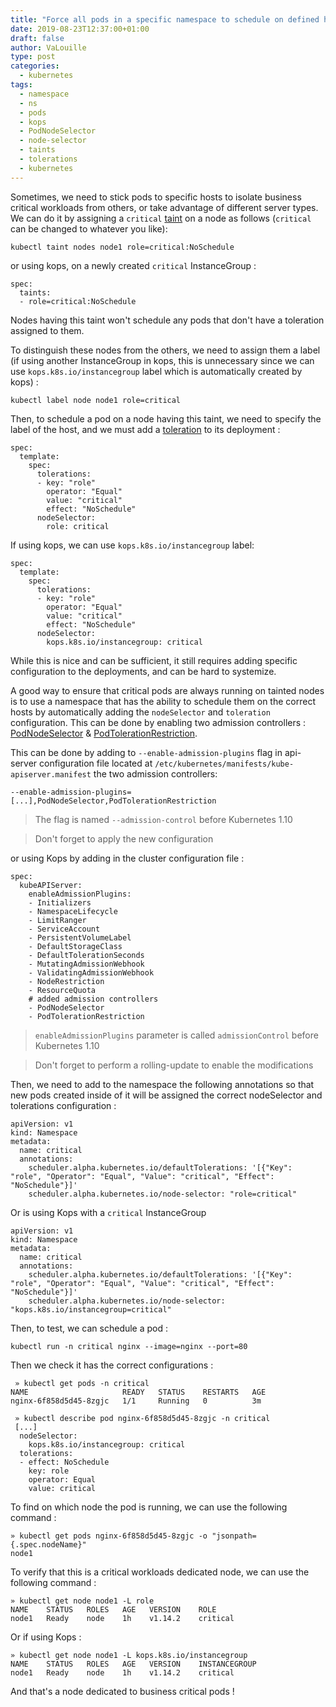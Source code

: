 ```yaml
---
title: "Force all pods in a specific namespace to schedule on defined hosts with Kubernetes"
date: 2019-08-23T12:37:00+01:00
draft: false
author: VaLouille
type: post
categories:
  - kubernetes
tags:
  - namespace
  - ns
  - pods
  - kops
  - PodNodeSelector
  - node-selector
  - taints
  - tolerations
  - kubernetes
---
```


Sometimes, we need to stick pods to specific hosts to isolate business critical workloads from others, or take advantage of different server types. We can do it by assigning a `critical` [taint](https://kubernetes.io/docs/concepts/configuration/taint-and-toleration/) on a node as follows (`critical` can be changed to whatever you like):

```
kubectl taint nodes node1 role=critical:NoSchedule
```
or using kops, on a newly created `critical` InstanceGroup :

```
spec:
  taints:
  - role=critical:NoSchedule
```

Nodes having this taint won't schedule any pods that don't have a toleration assigned to them.

To distinguish these nodes from the others, we need to assign them a label (if using another InstanceGroup in kops, this is unnecessary since we can use `kops.k8s.io/instancegroup` label which is automatically created by kops) :

```
kubectl label node node1 role=critical
```

Then, to schedule a pod on a node having this taint, we need to specify the label of the host, and we must add a [toleration](https://kubernetes.io/docs/concepts/configuration/taint-and-toleration/) to its deployment :

```
spec:
  template:
    spec:
      tolerations:
      - key: "role"
        operator: "Equal"
        value: "critical"
        effect: "NoSchedule"
      nodeSelector:
        role: critical
```

If using kops, we can use `kops.k8s.io/instancegroup` label:

```
spec:
  template:
    spec:
      tolerations:
      - key: "role"
        operator: "Equal"
        value: "critical"
        effect: "NoSchedule"
      nodeSelector:
        kops.k8s.io/instancegroup: critical
```

While this is nice and can be sufficient, it still requires adding specific configuration to the deployments, and can be hard to systemize. 

A good way to ensure that critical pods are always running on tainted nodes is to use a namespace that has the ability to schedule them on the correct hosts by automatically adding the `nodeSelector` and `toleration` configuration. This can be done by enabling two admission controllers : [PodNodeSelector](https://kubernetes.io/docs/admin/admission-controllers/#podnodeselector) & [PodTolerationRestriction](https://kubernetes.io/docs/admin/admission-controllers/#podtolerationrestriction).

This can be done by adding to `--enable-admission-plugins` flag in api-server configuration file located at `/etc/kubernetes/manifests/kube-apiserver.manifest` the two admission controllers:

```
--enable-admission-plugins=[...],PodNodeSelector,PodTolerationRestriction
```
> The flag is named `--admission-control` before Kubernetes 1.10

> Don't forget to apply the new configuration

or using Kops by adding in the cluster configuration file :

```
spec:
  kubeAPIServer:
    enableAdmissionPlugins:
    - Initializers
    - NamespaceLifecycle
    - LimitRanger
    - ServiceAccount
    - PersistentVolumeLabel
    - DefaultStorageClass
    - DefaultTolerationSeconds
    - MutatingAdmissionWebhook
    - ValidatingAdmissionWebhook
    - NodeRestriction
    - ResourceQuota
    # added admission controllers
    - PodNodeSelector
    - PodTolerationRestriction
```

> `enableAdmissionPlugins` parameter is called `admissionControl` before Kubernetes 1.10

> Don't forget to perform a rolling-update to enable the modifications

Then, we need to add to the namespace the following annotations so that new pods created inside of it will be assigned the correct nodeSelector and tolerations configuration :

```
apiVersion: v1
kind: Namespace
metadata:
  name: critical
  annotations:
    scheduler.alpha.kubernetes.io/defaultTolerations: '[{"Key": "role", "Operator": "Equal", "Value": "critical", "Effect": "NoSchedule"}]'
    scheduler.alpha.kubernetes.io/node-selector: "role=critical"
```

Or is using Kops with a `critical` InstanceGroup
```
apiVersion: v1
kind: Namespace
metadata:
  name: critical
  annotations:
    scheduler.alpha.kubernetes.io/defaultTolerations: '[{"Key": "role", "Operator": "Equal", "Value": "critical", "Effect": "NoSchedule"}]'
    scheduler.alpha.kubernetes.io/node-selector: "kops.k8s.io/instancegroup=critical"
```

Then, to test, we can schedule a pod :

```
kubectl run -n critical nginx --image=nginx --port=80
```

Then we check it has the correct configurations :
```
 » kubectl get pods -n critical
NAME                     READY   STATUS    RESTARTS   AGE
nginx-6f858d5d45-8zgjc   1/1     Running   0          3m
```

```
 » kubectl describe pod nginx-6f858d5d45-8zgjc -n critical
 [...]
  nodeSelector:
    kops.k8s.io/instancegroup: critical
  tolerations:
  - effect: NoSchedule
    key: role
    operator: Equal
    value: critical
```

To find on which node the pod is running, we can use the following command :
```
» kubectl get pods nginx-6f858d5d45-8zgjc -o "jsonpath={.spec.nodeName}"
node1
```

To verify that this is a critical workloads dedicated node, we can use the following command :
```
» kubectl get node node1 -L role
NAME    STATUS   ROLES   AGE   VERSION    ROLE
node1   Ready    node    1h    v1.14.2    critical
```

Or if using Kops :
```
» kubectl get node node1 -L kops.k8s.io/instancegroup
NAME    STATUS   ROLES   AGE   VERSION    INSTANCEGROUP
node1   Ready    node    1h    v1.14.2    critical
```

And that's a node dedicated to business critical pods !